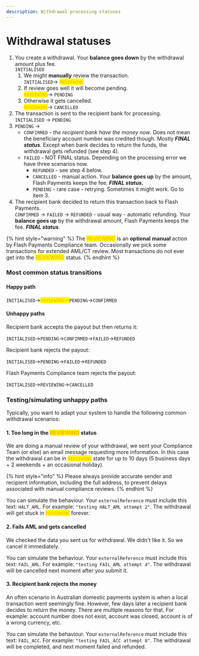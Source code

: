 ```yaml
---
description: Withdrawal processing statuses
---
```


# Withdrawal statuses

1. You create a withdrawal. Your **balance goes down** by the withdrawal amount plus fee.\
   `INITIALISED`
   1. We might **manually** review the transaction.\
      `INITIALISED`-> <mark style="color:orange;">`REVIEWING`</mark>
   2. If review goes well it will become pending.\
      <mark style="color:orange;">`REVIEWING`</mark>→ `PENDING`
   3. Otherwise it gets cancelled.\
      <mark style="color:orange;">`REVIEWING`</mark>→ `CANCELLED`
2. The transaction is sent to the recipient bank for processing.\
   `INITIALISED` → `PENDING`
3. `PENDING` →
   * `CONFIRMED` - _the recipient bank have the money now_. Does not mean the beneficiary account number was credited though. Mostly _**FINAL status**_. Except when bank decides to return the funds, the withdrawal gets refunded (see step 4).
   * `FAILED` - NOT FINAL status. Depending on the processing error we have three scenarios now.
     * `REFUNDED` - see step 4 below.
     * `CANCELLED` - manual action. Your **balance goes up** by the amount, Flash Payments keeps the fee. _**FINAL status.**_
     * `PENDING` - rare case - retrying. Sometimes it might work. Go to item 3.
4. The recipient bank decided to return this transaction back to Flash Payments.\
   `CONFIRMED` → `FAILED` → `REFUNDED` - usual way - automatic refunding. Your **balance goes up** by the withdrawal amount, Flash Payments keeps the fee. _**FINAL status**_.

{% hint style="warning" %}
The <mark style="color:orange;">REVIEWING</mark> is an **optional** **manual** action by Flash Payments Compliance team. Occasionally we pick some transactions for extended AML/CT review. Most transactions do not ever get into the <mark style="color:orange;">REVIEWING</mark> status.
{% endhint %}

### Most common status transitions

#### Happy path

`INITIALISED`→<mark style="color:orange;">`REVIEWING`</mark><mark style="color:orange;">→</mark>`PENDING`→`CONFIRMED`

#### Unhappy paths

Recipient bank accepts the payout but then returns it:

`INITIALISED`→`PENDING`→`CONFIRMED`→`FAILED`→`REFUNDED`

Recipient bank rejects the payout:

`INITIALISED`→`PENDING`→`FAILED`→`REFUNDED`

Flash Payments Compliance team rejects the payout:

`INITIALISED`→`REVIEWING`→`CANCELLED`

### Testing/simulating unhappy paths

Typically, you want to adapt your system to handle the following common withdrawal scenarios:

#### 1. Too long in the <mark style="color:orange;">REVIEWING</mark> status

We are doing a manual review of your withdrawal, we sent your Compliance Team (or else) an email message requesting more information. In this case the withdrawal can be in <mark style="color:orange;">`REVIEWING`</mark> state for up to 10 days (5 business days + 2 weekends + an occasional holiday).&#x20;

{% hint style="info" %}
Please always provide accurate sender and recipient information, including the full address, to prevent delays associated with manual compliance reviews.
{% endhint %}

You can simulate the behaviour. Your `externalReference` must include this text: `HALT_AML`. For example: `"testing HALT_AML attempt 2"`. The withdrawal will get stuck in <mark style="color:orange;">`REVIEWING`</mark> forever.

#### 2. Fails AML and gets cancelled

We checked the data you sent us for withdrawal. We didn't like it. So we cancel it immediately.

You can simulate the behaviour. Your `externalReference` must include this text: `FAIL_AML`. For example: `"testing FAIL_AML attempt 4"`. The withdrawal will be cancelled next moment after you submit it.

#### 3. Recipient bank rejects the money

An often scenario in Australian domestic payments system is when a local transaction went seemingly fine. However, few days later a recipient bank decides to return the money. There are multiple reasons for that. For example: account number does not exist, account was closed, account is of a wrong currency, etc.

You can simulate the behaviour. Your `externalReference` must include this text: `FAIL_ACC`. For example: `"testing FAIL_ACC attempt 8"`. The withdrawal will be completed, and next moment failed and refunded.
